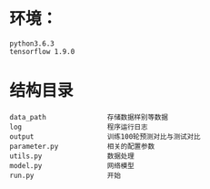 # 环境：
    python3.6.3
    tensorflow 1.9.0

# 结构目录
    data_path               存储数据样别等数据
    log                     程序运行日志
    output                  训练100轮预测对比与测试对比
    parameter.py            相关的配置参数
    utils.py                数据处理
    model.py                网络模型
    run.py                  开始

